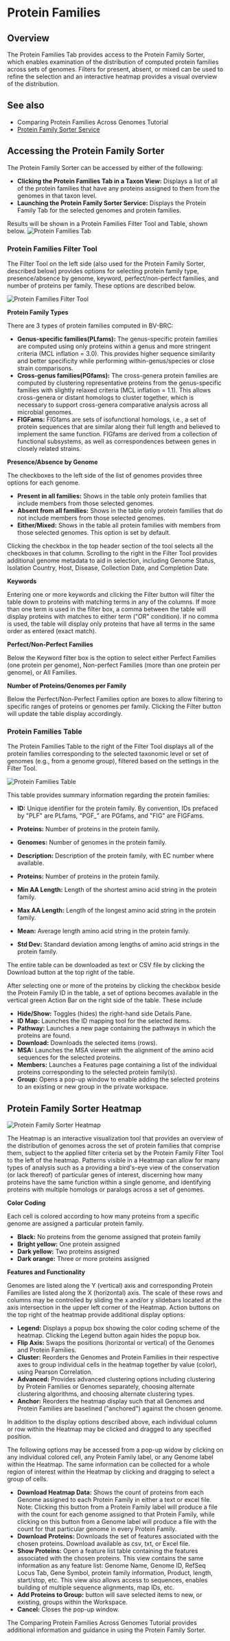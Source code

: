 # Protein Families

## Overview
The Protein Families Tab provides access to the Protein Family Sorter, which enables examination of the distribution of computed protein families across sets of genomes. Filters for present, absent, or mixed can be used to refine the selection and an interactive heatmap provides a visual overview of the distribution.

## See also
  * Comparing Protein Families Across Genomes Tutorial
  * [Protein Family Sorter Service](../services/protein_family_service.html)

## Accessing the Protein Family Sorter
The Protein Family Sorter can be accessed by either of the following:

* **Clicking the Protein Families Tab in a Taxon View:** Displays a list of all of the protein families that have any proteins assigned to them from the genomes in that taxon level.
* **Launching the Protein Family Sorter Service:** Displays the Protein Family Tab for the selected genomes and protein families.

Results will be shown in a Protein Families Filter Tool and Table, shown below.
![Protein Families Tab](../images/protein_families_tab.png)

### Protein Families Filter Tool
The Filter Tool on the left side (also used for the Protein Family Sorter, described below) provides options for selecting protein family type, presence/absence by genome, keyword, perfect/non-perfect families, and number of proteins per family.  These options are described below.

![Protein Families Filter Tool](../images/protein_families_filter_tool.png)

**Protein Family Types**

There are 3 types of protein families computed in BV-BRC:

* **Genus-specific families(PLfams):** The genus-specific protein families are computed using only proteins within a genus and more stringent criteria (MCL inflation = 3.0). This provides higher sequence similarity and better specificity while performing within-genus/species or close strain comparisons.
* **Cross-genus families(PGfams):**  The cross-genera protein families are computed by clustering representative proteins from the genus-specific families with slightly relaxed criteria (MCL inflation = 1.1). This allows cross-genera or distant homologs to cluster together, which is necessary to support cross-genera comparative analysis across all microbial genomes.
* **FIGFams:** FIGfams are sets of isofunctional homologs, i.e., a set of protein sequences that are similar along their full length and believed to implement the same function. FIGfams are derived from a collection of functional subsystems, as well as correspondences between genes in closely related strains.

**Presence/Absence by Genome**

The checkboxes to the left side of the list of genomes provides three options for each genome.  

* **Present in all families:** Shows in the table only protein families that include members from those selected genomes.
* **Absent from all families:** Shows in the table only protein families that do not include members from those selected genomes.
* **Either/Mixed:** Shows in the table all protein families with members from those selected genomes. This option is set by default.

Clicking the checkbox in the top header section of the tool selects all the checkboxes in that column. Scrolling to the right in the Filter Tool provides additional genome metadata to aid in selection, including Genome Status, Isolation Country, Host, Disease, Collection Date, and Completion Date. 

**Keywords**

Entering one or more keywords and clicking the Filter button will filter the table down to proteins with matching terms in any of the columns.  If more than one term is used in the filter box, a comma between the table will display proteins with matches to either term  ("OR" condition).  If no comma is used, the table will display only proteins that have all terms in the same order as entered (exact match). 

**Perfect/Non-Perfect Families**

Below the Keyword filter box is the option to select either Perfect Families (one protein per genome), Non-perfect Families (more than one protein per genome), or All Families.

**Number of Proteins/Genomes per Family**

Below the Perfect/Non-Perfect Families option are boxes to allow filtering to specific ranges of proteins or genomes per family.  Clicking the Filter button will update the table display accordingly.

### Protein Families Table
The Protein Families Table to the right of the Filter Tool displays all of the protein families corresponding to the selected taxonomic level or set of genomes (e.g., from a genome group), filtered based on the settings in the Filter Tool. 

![Protein Families Table](../images/protein_families_table.png)

This table provides summary information regarding the protein families: 

* **ID:** Unique identifier for the protein family. By convention, IDs prefaced by "PLF" are PLfams, "PGF_" are PGfams, and "FIG" are FIGFams.

* **Proteins:** Number of proteins in the protein family.
* **Genomes:** Number of genomes in the protein family.
* **Description:** Description of the protein family, with EC number where available.
* **Proteins:** Number of proteins in the protein family.
* **Min AA Length:** Length of the shortest amino acid string in the protein family.
* **Max AA Length:** Length of the longest amino acid string in the protein family.
* **Mean:** Average length amino acid string in the protein family.
* **Std Dev:** Standard deviation among lengths of amino acid strings in the protein family.

The entire table can be downloaded as text or CSV file by clicking the Download button at the top right of the table.

After selecting one or more of the proteins by clicking the checkbox beside the Protein Family ID in the table, a set of options becomes available in the vertical green Action Bar on the right side of the table.  These include

* **Hide/Show:** Toggles (hides) the right-hand side Details Pane.
* **ID Map:** Launches the ID mapping tool for the selected items. 
* **Pathway:** Launches a new page containing the pathways in which the proteins are found.
* **Download:**  Downloads the selected items (rows).
* **MSA:** Launches the MSA viewer with the alignment of the amino acid sequences for the selected proteins.
* **Members:**  Launches a Features page containing a list of the individual proteins corresponding to the selected protein family(s).
* **Group:** Opens a pop-up window to enable adding the selected proteins to an existing or new group in the private workspace.


## Protein Family Sorter Heatmap
![Protein Family Sorter Heatmap](../images/protein_family_sorter_heatmap.png)

The Heatmap is an interactive visualization tool that provides an overview of the distribution of genomes across the set of protein families that comprise them, subject to the applied filter criteria set by the Protein Family Filter Tool to the left of the heatmap. Patterns visible in a Heatmap can allow for many types of analysis such as a providing a bird's-eye view of the conservation (or lack thereof) of particular genes of interest, discerning how many proteins have the same function within a single genome, and identifying proteins with multiple homologs or paralogs across a set of genomes.

**Color Coding**  

Each cell is colored according to how many proteins from a
specific genome are assigned a particular protein family. 
* **Black:** No proteins from the genome assigned that protein family 
* **Bright yellow:** One protein assigned
* **Dark yellow:** Two proteins assigned
* **Dark orange:** Three or more proteins assigned

**Features and Functionality**

Genomes are listed along the Y (vertical) axis and corresponding Protein Families are listed along the X (horizontal) axis. The scale of these rows and columns may be controlled by sliding the x and/or y slidebars located at the axis intersection in the upper left corner of the Heatmap. Action buttons on the top right of the heatmap provide additional display options:

* **Legend:** Displays a popup box showing the color coding scheme of the heatmap.  Clicking the Legend button again hides the popup box.
* **Flip Axis:** Swaps the positions (horizontal or vertical) of the Genomes and Protein Families.
* **Cluster:** Reorders the Genomes and Protein Families in their respective axes to group individual cells in the heatmap together by value (color), using Pearson Correlation.
* **Advanced:** Provides advanced clustering options including clustering by Protein Families or Genomes separately, choosing alternate clustering algorithms, and choosing alternate clustering types. 
* **Anchor:** Reorders the heatmap display such that all Genomes and Protein Families are baselined ("anchored") against the chosen genome.

In addition to the display options described above, each individual column or row within the Heatmap may be clicked and dragged to any specified position.

The following options may be accessed from a pop-up widow by clicking on any individual colored cell, any Protein Family label, or any Genome label within the Heatmap. The same information can be collected for a whole region of interest within the Heatmap by clicking and dragging to select a group of cells.

* **Download Heatmap Data:** Shows the count of proteins from each Genome assigned to each Protein Family in either a text or excel file. Note: Clicking this button from a Protein Family label will produce a file with the count for each genome assigned to that Protein Family, while clicking on this button from a Genome label will produce a file with the count for that particular genome in every Protein Family.
* **Download Proteins:** Downloads the set of features associated with the chosen proteins.  Download available as csv, txt, or Excel file.
* **Show Proteins:** Open a feature list table containing the features associated with the chosen proteins. This view contains the same information as any feature list: Genome Name, Genome ID, RefSeq Locus Tab, Gene Symbol, protein family information, Product, length, start/stop, etc. This view also allows access to sequences, enables building of multiple sequence alignments, map IDs, etc.
* **Add Proteins to Group:** button will save selected items to new, or existing, groups within the Workspace. 
* **Cancel:** Closes the pop-up window.

The Comparing Protein Families Across Genomes Tutorial provides additional information and guidance in using the Protein Family Sorter.
